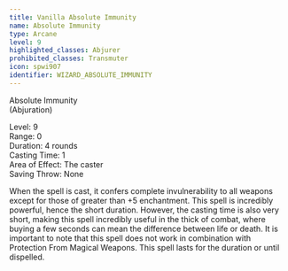 ```yaml
---
title: Vanilla Absolute Immunity
name: Absolute Immunity
type: Arcane
level: 9
highlighted_classes: Abjurer
prohibited_classes: Transmuter
icon: spwi907
identifier: WIZARD_ABSOLUTE_IMMUNITY
---
```

Absolute Immunity  
(Abjuration)   
  
Level: 9  
Range: 0  
Duration: 4 rounds  
Casting Time: 1  
Area of Effect: The caster  
Saving Throw: None   
  
When the spell is cast, it confers complete invulnerability to all weapons except for those of greater than +5 enchantment. This spell is incredibly powerful, hence the short duration. However, the casting time is also very short, making this spell incredibly useful in the thick of combat, where buying a few seconds can mean the difference between life or death. It is important to note that this spell does not work in combination with Protection From Magical Weapons. This spell lasts for the duration or until dispelled.  
